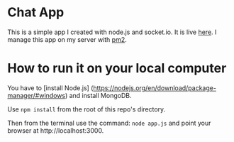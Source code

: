 # Chat App

This is a simple app I created with node.js and socket.io.  It is live [here](http://georgemyersmiller.com/node/).  I manage this app on my server with [pm2](http://pm2.keymetrics.io/).

# How to run it on your local computer
You have to [install Node.js] (https://nodejs.org/en/download/package-manager/#windows) and install MongoDB.

Use ```npm install``` from the root of this repo's directory.

Then from the terminal use the command: ```node app.js``` and point your browser at http://localhost:3000.
